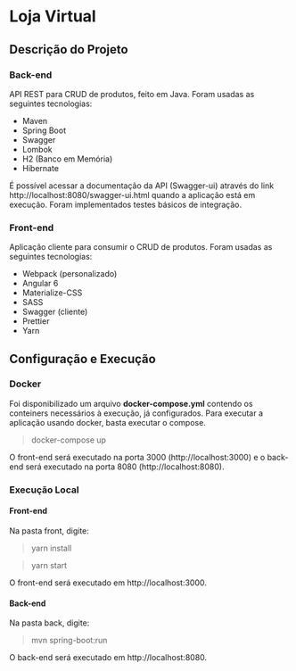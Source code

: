 # Loja Virtual

## Descrição do Projeto

### Back-end

API REST para CRUD de produtos, feito em Java. Foram usadas as seguintes tecnologias:

* Maven
* Spring Boot
* Swagger
* Lombok
* H2 (Banco em Memória)
* Hibernate

É possível acessar a documentação da API (Swagger-ui) através do link http://localhost:8080/swagger-ui.html quando a aplicação está em execução. Foram implementados testes básicos de integração.

### Front-end

Aplicação cliente para consumir o CRUD de produtos. Foram usadas as seguintes tecnologias: 

* Webpack (personalizado)
* Angular 6
* Materialize-CSS
* SASS
* Swagger (cliente)
* Prettier
* Yarn

## Configuração e Execução

### Docker

Foi disponibilizado um arquivo **docker-compose.yml** contendo os conteiners necessários à execução, já configurados. Para executar a aplicação usando docker, basta executar o compose.
> docker-compose up

O front-end será executado na porta 3000 (http://localhost:3000) e o back-end será executado na porta 8080 (http://localhost:8080).

### Execução Local

#### Front-end

Na pasta front, digite:
> yarn install

> yarn start

O front-end será executado em http://localhost:3000.

#### Back-end

Na pasta back, digite:
>mvn spring-boot:run

O back-end será executado em http://localhost:8080.
